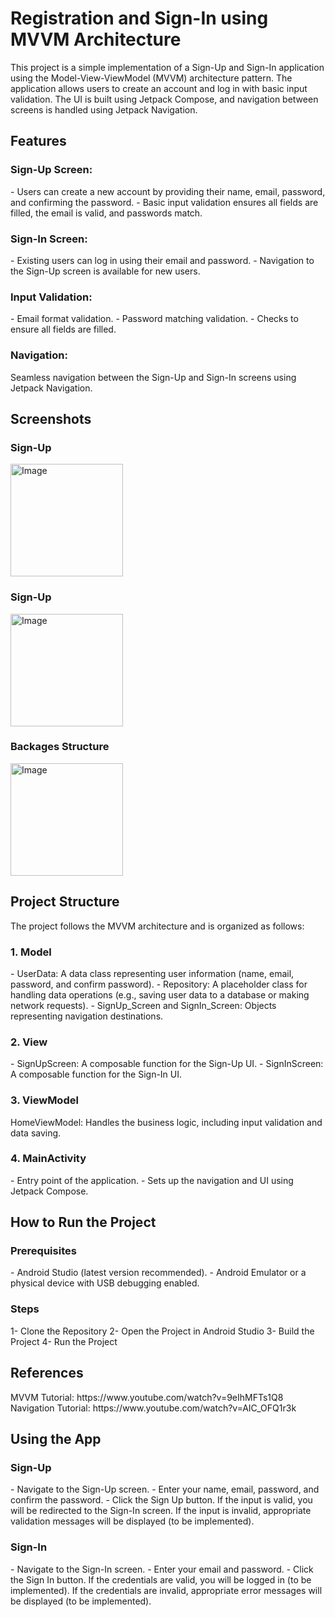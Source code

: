 <h1>Registration and Sign-In using MVVM Architecture</h1>
This project is a simple implementation of a Sign-Up and Sign-In application using the Model-View-ViewModel (MVVM) architecture pattern. The application allows users to create an account and log in with basic input validation. The UI is built using Jetpack Compose, and navigation between screens is handled using Jetpack Navigation.<br>

<h2>Features</h2>

<h3>Sign-Up Screen:</h3>
- Users can create a new account by providing their name, email, password, and confirming the password.
- Basic input validation ensures all fields are filled, the email is valid, and passwords match.

<h3>Sign-In Screen:</h3>
- Existing users can log in using their email and password.
- Navigation to the Sign-Up screen is available for new users.

<h3>Input Validation:</h3>
- Email format validation.
- Password matching validation.
- Checks to ensure all fields are filled.

<h3>Navigation:</h3>
Seamless navigation between the Sign-Up and Sign-In screens using Jetpack Navigation.

<h2>Screenshots</h2>
<h3>Sign-Up</h3>
<img width="180" alt="Image" src="https://github.com/user-attachments/assets/a8d83496-a47a-4909-968e-0f2e202adf69" />

<h3>Sign-Up</h3>
<img width="180" alt="Image" src="https://github.com/user-attachments/assets/b821f866-5b3f-40c5-839f-a27770e82c97" />

<h3>Backages Structure</h3>
<img width="180" alt="Image" src="https://github.com/user-attachments/assets/f9e40f63-8ecc-4161-88e4-84f71795cad8" />

<h2>Project Structure</h2>
The project follows the MVVM architecture and is organized as follows:

<h3>1. Model</h3>
- UserData: A data class representing user information (name, email, password, and confirm password).
- Repository: A placeholder class for handling data operations (e.g., saving user data to a database or making network requests).
- SignUp_Screen and SignIn_Screen: Objects representing navigation destinations.

<h3>2. View</h3>
- SignUpScreen: A composable function for the Sign-Up UI.
- SignInScreen: A composable function for the Sign-In UI.

<h3>3. ViewModel</h3>
HomeViewModel: Handles the business logic, including input validation and data saving.

<h3>4. MainActivity</h3>
- Entry point of the application.
- Sets up the navigation and UI using Jetpack Compose.

<h2>How to Run the Project</h2>

<h3>Prerequisites</h3>
- Android Studio (latest version recommended).
- Android Emulator or a physical device with USB debugging enabled.

<h3>Steps</h3>
1- Clone the Repository
2- Open the Project in Android Studio
3- Build the Project
4- Run the Project

<h2>References</h2>
MVVM Tutorial: https://www.youtube.com/watch?v=9eIhMFTs1Q8
Navigation Tutorial: https://www.youtube.com/watch?v=AIC_OFQ1r3k

<h2>Using the App</h2>
<h3>Sign-Up</h3>
- Navigate to the Sign-Up screen.
- Enter your name, email, password, and confirm the password.
- Click the Sign Up button.
If the input is valid, you will be redirected to the Sign-In screen.
If the input is invalid, appropriate validation messages will be displayed (to be implemented).

<h3>Sign-In</h3>
- Navigate to the Sign-In screen.
- Enter your email and password.
- Click the Sign In button.
If the credentials are valid, you will be logged in (to be implemented).
If the credentials are invalid, appropriate error messages will be displayed (to be implemented).















